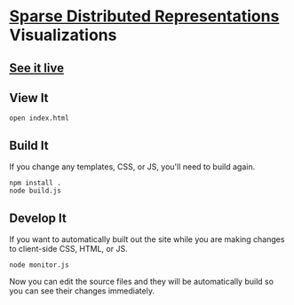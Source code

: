 # [Sparse Distributed Representations](https://github.com/numenta/nupic/wiki/Sparse-Distributed-Representations) Visualizations

## [See it live](http://nupic-community.github.io/sdr-viz/index.html)

## View It

    open index.html

## Build It

If you change any templates, CSS, or JS, you'll need to build again.

    npm install .
    node build.js

## Develop It

If you want to automatically built out the site while you are making changes to client-side CSS, HTML, or JS.

    node monitor.js

Now you can edit the source files and they will be automatically build so you can see their changes immediately.